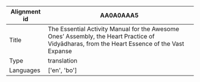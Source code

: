 |Alignment id | AA0A0AAA5
| --- | --- 
|Title | The Essential Activity Manual for the Awesome Ones’ Assembly, the Heart Practice of Vidyādharas, from the Heart Essence of the Vast Expanse 
|Type | translation
|Languages | ['en', 'bo']